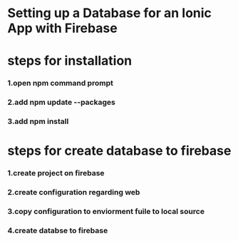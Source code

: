 # Setting up a Database for an Ionic App with Firebase

# steps for installation
### 1.open npm command prompt
### 2.add npm update --packages
### 3.add npm install


# steps for create database to firebase
### 1.create project on firebase
### 2.create configuration regarding web
### 3.copy configuration to enviorment fuile to local source
### 4.create databse to firebase

